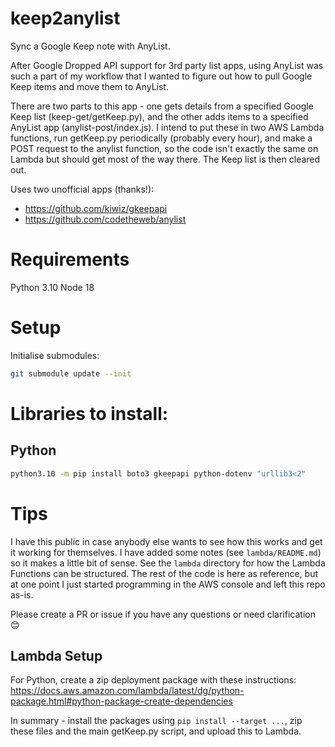 # keep2anylist

Sync a Google Keep note with AnyList.

After Google Dropped API support for 3rd party list apps, using AnyList was such a part of my workflow that I wanted to figure out how to pull Google Keep items and move them to AnyList.

There are two parts to this app - one gets details from a specified Google Keep list (keep-get/getKeep.py), and the other adds items to a specified AnyList app (anylist-post/index.js). I intend to put these in two AWS Lambda functions, run getKeep.py periodically (probably every hour), and make a POST request to the anylist function, so the code isn't exactly the same on Lambda but should get most of the way there. The Keep list is then cleared out.

Uses two unofficial apps (thanks!):

- https://github.com/kiwiz/gkeepapi
- https://github.com/codetheweb/anylist

# Requirements

Python 3.10
Node 18

# Setup

Initialise submodules:

```bash
git submodule update --init
```

# Libraries to install:

## Python

```bash
python3.10 -m pip install boto3 gkeepapi python-dotenv "urllib3<2"
```

# Tips

I have this public in case anybody else wants to see how this works and get it working for themselves.
I have added some notes (see `lambda/README.md`) so it makes a little bit of sense. See the `lambda` directory for how the Lambda Functions can be structured.
The rest of the code is here as reference, but at one point I just started programming in the AWS console and left this repo as-is.

Please create a PR or issue if you have any questions or need clarification 😊

## Lambda Setup

For Python, create a zip deployment package with these instructions: https://docs.aws.amazon.com/lambda/latest/dg/python-package.html#python-package-create-dependencies

In summary - install the packages using `pip install --target ...`, zip these files and the main getKeep.py script, and upload this to Lambda.
